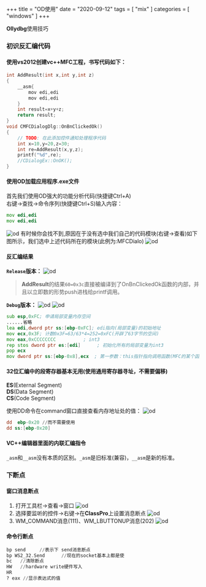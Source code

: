 +++
title = "OD使用"
date = "2020-09-12"
tags = [ "mix" ]
categories = [ "windows" ]
+++

**Ollydbg**使用技巧
<!--more-->

### 初识反汇编代码

#### 使用vs2012创建vc++MFC工程，书写代码如下：
```cpp
int AddResult(int x,int y,int z)
{
	__asm{
		mov edi,edi
	    mov edi,edi
	}
	int result=x+y+z;
	return result;
}
void CMFCDialogDlg::OnBnClickedOk()
{
	// TODO: 在此添加控件通知处理程序代码
	int x=10,y=20,z=30;
	int re=AddResult(x,y,z);
	printf("%d",re);
	//CDialogEx::OnOK();
}	
```
#### 使用OD加载应用程序.exe文件
首先我们使用OD强大的功能分析代码(快捷键Ctrl+A)  
右键->查找->命令序列(快捷键Ctrl+S)输入内容：
```asm
mov edi,edi
mov edi,edi
```
![od](../../pictures/20200912163200.png '点我访问')
有时候你会找不到,原因在于没有选中我们自己的代码模块(右键->查看)如下图所示，我们选中上述代码所在的模块(此例为:MFCDialo)
![od](../../pictures/20200912163300.png '点我访问')
#### 反汇编结果
__`Release`版本：__
![od](../../pictures/202009121636.png'点我访问')

> **AddResult**的结果`60=0x3c`直接被编译到了OnBnClickedOk函数的内部，并且以立即数的形势push进栈给printf调用。

__`Debug`版本：__
![od](../../pictures/20200912163800.png'点我访问')
![od](../../pictures/20200912163900.png'点我访问')
```asm
sub esp,0xFC; 申请局部变量内存空间
......省略
lea edi,dword ptr ss:[ebp-0xFC]; edi指向(局部变量)的初始地址
mov ecx,0x3F; 计数0x3F=63/63*4=252=0xFC(开辟了63字节的空间)
mov eax,0xCCCCCCCC          ; int3
rep stos dword ptr es:[edi]      ; 初始化所有的局部变量为int3
pop ecx
mov dword ptr ss:[ebp-0x8],ecx  ; 第一参数：this指针指向调用函数(MFC的某个函数)
```
#### 32位汇编中的段寄存器基本无用(使用通用寄存器寻址，不需要偏移)  

**ES**(External Segment)  
**DS**(Data Segment)  
**CS**(Code Segment)  

使用DD命令在command窗口直接查看内存地址处的值：
![od](../../pictures/20200912164612.png '点我访问')
```asm
dd  ebp-0x20 //而不需要使用 
dd ss:[ebp-0x20]
```
#### VC++编辑器里面的内联汇编指令

`_asm`和`__asm`没有本质的区别。`_asm`是旧标准(兼容)，`__asm`是新的标准。

### 下断点

#### 窗口消息断点
1. 打开工具栏->查看->窗口
![od](../../pictures/20200912170400.png '点我访问')
2. 选择要监听的控件->右键->在**ClassPro**上设置消息断点
![od](../../pictures/20200912170500.png '点我访问')
3. WM_COMMAND消息(111)、WM_LBUTTONUP消息(202)
![od](../../pictures/20200912170600.png '点我访问')
#### 命令行断点

```asm
bp send		//表示下 send消息断点
bp WS2_32.Send		//现在的socket基本上都是使
bc   //清除断点
HW   //hardware write硬件写入
HR
? eax //显示表达式的值
```
